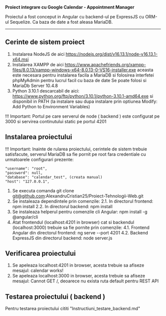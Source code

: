 **Proiect integrare cu Google Calendar - Appointment Manager**

Proiectul a fost conceput in Angular cu backend-ul pe ExpressJS cu ORM-ul Sequelize.
Ca baza de date a fost aleasa MariaDB.

---

## Cerinte de sistem proiect


1. Instalarea NodeJS de aici https://nodejs.org/dist/v16.13.1/node-v16.13.1-x64.msi
2. Instalarea XAMPP de aici https://www.apachefriends.org/xampp-files/8.0.13/xampp-windows-x64-8.0.13-0-VS16-installer.exe aceasta este necesara pentru instalarea facila a MariaDB si folosirea interfetei phpMyAdmin pentru lucrul facil cu baza de date
   Se poate folosi si MariaDb Server 10.4.8
3. Python 3.10.1 descarcabil de aici: https://www.python.org/ftp/python/3.10.1/python-3.10.1-amd64.exe si disponibil in PATH
(la instalare sau dupa instalare prin optiunea Modify: Add Python to Environment Variables)

!!! Important: Portul pe care serverul de node ( backend ) este configurat pe 3000 si servirea continutului static pe portul 4201


## Instalarea proiectului

!!! Important: Inainte de rularea proiectului, cerintele de sistem trebuie satisfacute, serverul MariaDB sa fie pornit pe root fara credentiale cu urmatoarele configurari prezente:

    "username": "root",
    "password": null,
    "database": "calendar_test", (creata manual)
    "host": "127.0.0.1",

1. Se executa comanda git clone git@github.com:AlexandruCristian25/Proiect-Tehnologii-Web.git
2. Se instaleaza dependintele prin comenzile:
	2.1. In directorul frontend: npm install
	2.2. In directorul backend: npm install 
3. Se instaleaza helperul pentru comenzile cli Angular: npm install -g @angular/cli
4. Atat frontendul (localhost:4201 in browser) cat si backendul (localhost:3000) trebuie sa fie pornite prin comenzile:
	4.1. Frontend Angular din directorul frontend: ng serve --port 4201
	4.2. Backend ExpressJS din directorul backend: node server.js
	 
## Verificarea proiectului

1. Se apeleaza localhost:4201 in browser, acesta trebuie sa afiseze mesajul: calendar works!
2. Se apeleaza localhost:3000 in browser, acesta trebuie sa afiseze mesajul: Cannot GET /, deoarece nu exista ruta default pentru REST API

## Testarea proiectului ( backend )

Pentru testarea proiectului cititi "Instructiuni_testare_backend.md"



	